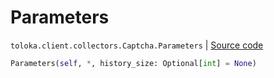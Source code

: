 # Parameters
`toloka.client.collectors.Captcha.Parameters` | [Source code](https://github.com/Toloka/toloka-kit/blob/v1.2.3/src/client/collectors.py#L297)

```python
Parameters(self, *, history_size: Optional[int] = None)
```

